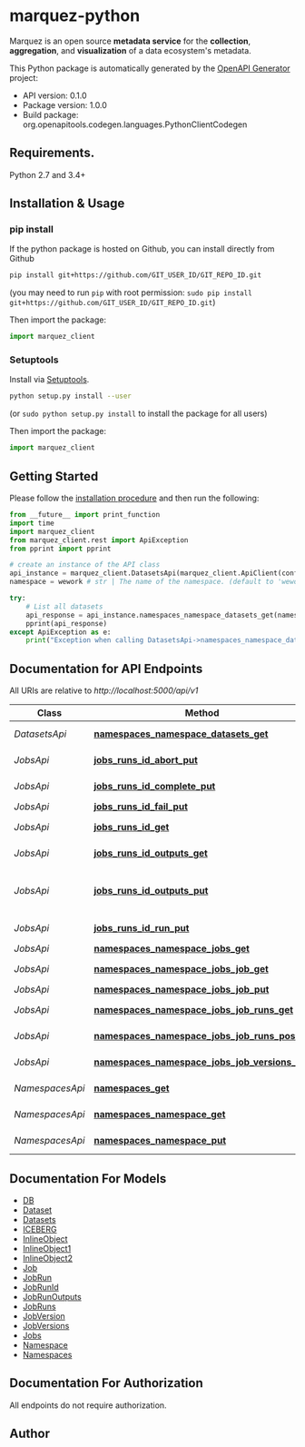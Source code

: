 # marquez-python
Marquez is an open source **metadata service** for the **collection**, **aggregation**, and **visualization** of a data ecosystem's metadata.

This Python package is automatically generated by the [OpenAPI Generator](https://openapi-generator.tech) project:

- API version: 0.1.0
- Package version: 1.0.0
- Build package: org.openapitools.codegen.languages.PythonClientCodegen

## Requirements.

Python 2.7 and 3.4+

## Installation & Usage
### pip install

If the python package is hosted on Github, you can install directly from Github

```sh
pip install git+https://github.com/GIT_USER_ID/GIT_REPO_ID.git
```
(you may need to run `pip` with root permission: `sudo pip install git+https://github.com/GIT_USER_ID/GIT_REPO_ID.git`)

Then import the package:
```python
import marquez_client 
```

### Setuptools

Install via [Setuptools](http://pypi.python.org/pypi/setuptools).

```sh
python setup.py install --user
```
(or `sudo python setup.py install` to install the package for all users)

Then import the package:
```python
import marquez_client
```

## Getting Started

Please follow the [installation procedure](#installation--usage) and then run the following:

```python
from __future__ import print_function
import time
import marquez_client
from marquez_client.rest import ApiException
from pprint import pprint

# create an instance of the API class
api_instance = marquez_client.DatasetsApi(marquez_client.ApiClient(configuration))
namespace = wework # str | The name of the namespace. (default to 'wework')

try:
    # List all datasets
    api_response = api_instance.namespaces_namespace_datasets_get(namespace)
    pprint(api_response)
except ApiException as e:
    print("Exception when calling DatasetsApi->namespaces_namespace_datasets_get: %s\n" % e)

```

## Documentation for API Endpoints

All URIs are relative to *http://localhost:5000/api/v1*

Class | Method | HTTP request | Description
------------ | ------------- | ------------- | -------------
*DatasetsApi* | [**namespaces_namespace_datasets_get**](docs/DatasetsApi.md#namespaces_namespace_datasets_get) | **GET** /namespaces/{namespace}/datasets | List all datasets
*JobsApi* | [**jobs_runs_id_abort_put**](docs/JobsApi.md#jobs_runs_id_abort_put) | **PUT** /jobs/runs/{id}/abort | Abort a job run
*JobsApi* | [**jobs_runs_id_complete_put**](docs/JobsApi.md#jobs_runs_id_complete_put) | **PUT** /jobs/runs/{id}/complete | Complete a job run
*JobsApi* | [**jobs_runs_id_fail_put**](docs/JobsApi.md#jobs_runs_id_fail_put) | **PUT** /jobs/runs/{id}/fail | Fail a job run
*JobsApi* | [**jobs_runs_id_get**](docs/JobsApi.md#jobs_runs_id_get) | **GET** /jobs/runs/{id} | Retrieve a job run
*JobsApi* | [**jobs_runs_id_outputs_get**](docs/JobsApi.md#jobs_runs_id_outputs_get) | **GET** /jobs/runs/{id}/outputs | List all job run outputs
*JobsApi* | [**jobs_runs_id_outputs_put**](docs/JobsApi.md#jobs_runs_id_outputs_put) | **PUT** /jobs/runs/{id}/outputs | Create multiple output datasets
*JobsApi* | [**jobs_runs_id_run_put**](docs/JobsApi.md#jobs_runs_id_run_put) | **PUT** /jobs/runs/{id}/run | Start a job run
*JobsApi* | [**namespaces_namespace_jobs_get**](docs/JobsApi.md#namespaces_namespace_jobs_get) | **GET** /namespaces/{namespace}/jobs | List all jobs
*JobsApi* | [**namespaces_namespace_jobs_job_get**](docs/JobsApi.md#namespaces_namespace_jobs_job_get) | **GET** /namespaces/{namespace}/jobs/{job} | Retrieve a job
*JobsApi* | [**namespaces_namespace_jobs_job_put**](docs/JobsApi.md#namespaces_namespace_jobs_job_put) | **PUT** /namespaces/{namespace}/jobs/{job} | Create a job
*JobsApi* | [**namespaces_namespace_jobs_job_runs_get**](docs/JobsApi.md#namespaces_namespace_jobs_job_runs_get) | **GET** /namespaces/{namespace}/jobs/{job}/runs | List all job runs
*JobsApi* | [**namespaces_namespace_jobs_job_runs_post**](docs/JobsApi.md#namespaces_namespace_jobs_job_runs_post) | **POST** /namespaces/{namespace}/jobs/{job}/runs | Create a job run
*JobsApi* | [**namespaces_namespace_jobs_job_versions_get**](docs/JobsApi.md#namespaces_namespace_jobs_job_versions_get) | **GET** /namespaces/{namespace}/jobs/{job}/versions | List all job versions
*NamespacesApi* | [**namespaces_get**](docs/NamespacesApi.md#namespaces_get) | **GET** /namespaces | List all namespaces
*NamespacesApi* | [**namespaces_namespace_get**](docs/NamespacesApi.md#namespaces_namespace_get) | **GET** /namespaces/{namespace} | Retrieve a namespace
*NamespacesApi* | [**namespaces_namespace_put**](docs/NamespacesApi.md#namespaces_namespace_put) | **PUT** /namespaces/{namespace} | Create a namespace


## Documentation For Models

 - [DB](docs/DB.md)
 - [Dataset](docs/Dataset.md)
 - [Datasets](docs/Datasets.md)
 - [ICEBERG](docs/ICEBERG.md)
 - [InlineObject](docs/InlineObject.md)
 - [InlineObject1](docs/InlineObject1.md)
 - [InlineObject2](docs/InlineObject2.md)
 - [Job](docs/Job.md)
 - [JobRun](docs/JobRun.md)
 - [JobRunId](docs/JobRunId.md)
 - [JobRunOutputs](docs/JobRunOutputs.md)
 - [JobRuns](docs/JobRuns.md)
 - [JobVersion](docs/JobVersion.md)
 - [JobVersions](docs/JobVersions.md)
 - [Jobs](docs/Jobs.md)
 - [Namespace](docs/Namespace.md)
 - [Namespaces](docs/Namespaces.md)


## Documentation For Authorization

 All endpoints do not require authorization.


## Author




